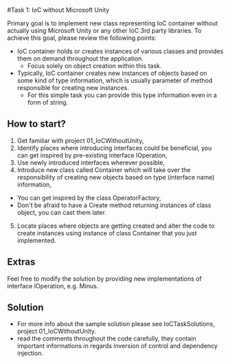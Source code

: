 #Task 1: IoC without Microsoft Unity

Primary goal is to implement new class representing IoC container without actually using Microsoft Unity or any other IoC 3rd party libraries. To achieve this goal, please review the following points:
* IoC container holds or creates instances of various classes and provides them on demand throughout the application.
  * Focus solely on object creation within this task.
* Typically, IoC container creates new instances of objects based on some kind of type information, which is usually parameter of method responsible for creating new instances.
  * For this simple task you can provide this type information even in a form of string.


## How to start?

1. Get familiar with project 01_IoCWithoutUnity,
2. Identify places where introducing interfaces could be beneficial, you can get inspired by pre-existing interface IOperation,
3. Use newly introduced interfaces wherever possible,
4. Introduce new class called Container which will take over the responsibility of creating new objects based on type (interface name) information,
  * You can get inspired by the class OperatorFactory,
  * Don't be afraid to have a Create method returning instances of class object, you can cast them later.
5. Locate places where objects are getting created and alter the code to create instances using instance of class Container that you just implemented.

## Extras

Feel free to modify the solution by providing new implementations of interface IOperation, e.g. Minus.

## Solution

* For more info about the sample solution please see IoCTaskSolutions, project 01_IoCWithoutUnity.
* read the comments throughout the code carefully, they contain important informations in regards inversion of control and dependency injection.